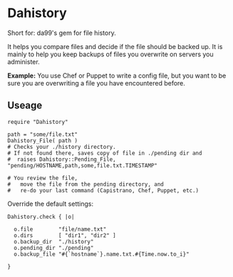 
Dahistory
=========

Short for: da99's gem for file history.

It helps you compare files and decide if the file should be backed up.
It is mainly to help you keep backups of files you overwrite on servers you administer.

**Example:** You use Chef or Puppet to write a config file, but you want to be sure you
are overwriting a file you have encountered before.

Useage
------

    require "Dahistory"

    path = "some/file.txt"
    Dahistory_File( path )
    # Checks your ./history directory.
    # If not found there, saves copy of file in ./pending dir and
    #  raises Dahistory::Pending_File, "pending/HOSTNAME,path,some,file.txt.TIMESTAMP"

    # You review the file,
    #   move the file from the pending directory, and 
    #   re-do your last command (Capistrano, Chef, Puppet, etc.)

Override the default settings:

    Dahistory.check { |o|
    
      o.file        "file/name.txt"
      o.dirs        [ "dir1", "dir2" ]
      o.backup_dir  "./history"
      o.pending_dir "./pending"
      o.backup_file "#{`hostname`}.name.txt.#{Time.now.to_i}"
      
    }

